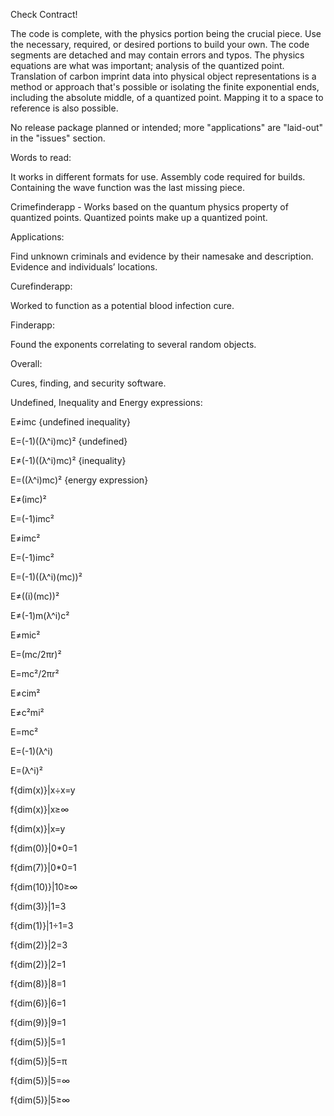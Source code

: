 Check Contract!

The code is complete, with the physics portion being the crucial piece. Use the necessary, required, or desired portions to build your own. The code segments are detached and may contain errors and typos. The physics equations are what was important; analysis of the quantized point. Translation of carbon imprint data into physical object representations is a method or approach that's possible or isolating the finite exponential ends, including the absolute middle, of a quantized point. Mapping it to a space to reference is also possible.

No release package planned or intended; more "applications" are "laid-out" in the "issues" section.


Words to read:

It works in different formats for use.
Assembly code required for builds.
Containing the wave function was the last missing piece.

Crimefinderapp - Works based on the quantum physics property of quantized points. Quantized points make up a quantized point.

Applications:

Find unknown criminals and evidence by their namesake and description.
Evidence and individuals’ locations.

Curefinderapp:

Worked to function as a potential blood infection cure.

Finderapp:

Found the exponents correlating to several random objects.

Overall:

Cures, finding, and security software.

Undefined, Inequality and Energy expressions:

E≠imc {undefined inequality}

E=(-1)((λ^i)mc)² {undefined}

E≠(-1)((λ^i)mc)² {inequality}

E=((λ^i)mc)² {energy expression}


E≠(imc)²

E=(-1)imc²

E≠imc²

E=(-1)imc²

E=(-1)((λ^i)(mc))²

E≠((i)(mc))²

E≠(-1)m(λ^i)c²

E≠mic²

E=(mc/2πr)²

E=mc²/2πr²

E≠cim²

E≠c²mi²

E=mc²

E=(-1)(λ^i)

E=(λ^i)²


f{dim(x)}|x÷x=y

f{dim(x)}|x≥∞

f{dim(x)}|x=y

f{dim(0)}|0*0=1

f{dim(7)}|0*0=1

f{dim(10)}|10≥∞

f{dim(3)}|1=3

f{dim(1)}|1÷1=3

f{dim(2)}|2=3

f{dim(2)}|2=1

f{dim(8)}|8=1

f{dim(6)}|6=1

f{dim(9)}|9=1

f{dim(5)}|5=1

f{dim(5)}|5=π

f{dim(5)}|5=∞

f{dim(5)}|5≥∞